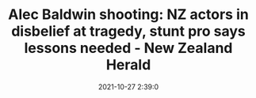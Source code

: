 ---
"title": "Alec Baldwin shooting: NZ actors in disbelief at tragedy, stunt pro says lessons needed - New Zealand Herald"
"date": "2021-10-27 2:39:0"
"feed_name": "GOOGLENEWSINDUSTRIAL"
"feed_website": "https://news.google.com/search?q=industrial%2Bincident&hl=en-US&gl=US&ceid=US:en"
"feed_rss": "https://news.google.com/rss/search?q=industrial%2Bincident&hl=en-US&gl=US&ceid=US:en"
"link": "https://www.nzherald.co.nz/entertainment/alec-baldwin-shooting-nz-actors-in-disbelief-at-tragedy-stunt-pro-says-lessons-needed/DI3M7FXDA5DDWVDZBJHZVO3WYY/"
"source": "{'href': 'https://www.nzherald.co.nz', 'title': 'New Zealand Herald'}"
"file": "_posts/2021-1-1-65845069a667c429623299bf078531277e048972.md"
"accident": "0"
"drilling": "0"
"dead": "0"
"injured": "0"
"arrested": "0"
"place": "unknown place"
"where": "unknown site"
"causes": "unknown"
"place_uri": "unknown place"
---